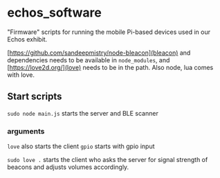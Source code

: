 # echos_software
"Firmware" scripts for running the mobile Pi-based devices used in our Echos exhibit.

[https://github.com/sandeepmistry/node-bleacon](bleacon) and dependencies needs to be available in `node_modules`, 
and [https://love2d.org/](love) needs to be in the path. Also node, lua comes with love.

## Start scripts
`sudo node main.js`
starts the server and BLE scanner

### arguments 
`love` also starts the client
`gpio` starts with gpio input

`sudo love .`
starts the client who asks the server for signal strength of beacons and adjusts volumes accordingly.
